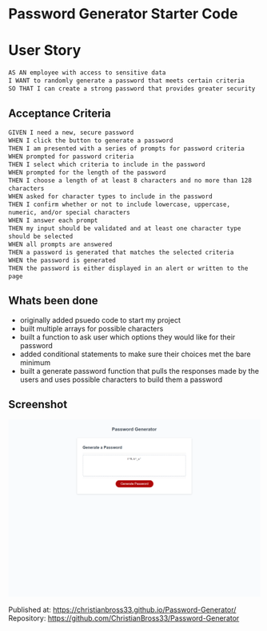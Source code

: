 # Password Generator Starter Code

# User Story

```
AS AN employee with access to sensitive data
I WANT to randomly generate a password that meets certain criteria
SO THAT I can create a strong password that provides greater security
```

## Acceptance Criteria

```
GIVEN I need a new, secure password
WHEN I click the button to generate a password
THEN I am presented with a series of prompts for password criteria
WHEN prompted for password criteria
THEN I select which criteria to include in the password
WHEN prompted for the length of the password
THEN I choose a length of at least 8 characters and no more than 128 characters
WHEN asked for character types to include in the password
THEN I confirm whether or not to include lowercase, uppercase, numeric, and/or special characters
WHEN I answer each prompt
THEN my input should be validated and at least one character type should be selected
WHEN all prompts are answered
THEN a password is generated that matches the selected criteria
WHEN the password is generated
THEN the password is either displayed in an alert or written to the page
```

## Whats been done
- originally added psuedo code to start my project
- built multiple arrays for possible characters
- built a function to ask user which options they would like for their password
- added conditional statements to make sure their choices met the bare minimum
- built a generate password function that pulls the responses made by the users and uses possible characters to build them a password


## Screenshot 

![Password-Generator](assets/images/Screenshot%202022-03-16%20163919.png)

Published at: https://christianbross33.github.io/Password-Generator/
Repository: https://github.com/ChristianBross33/Password-Generator